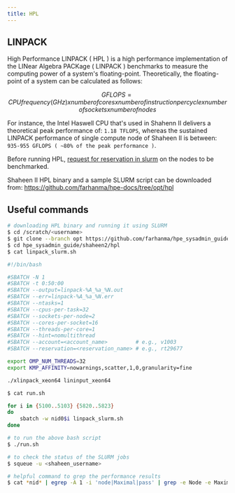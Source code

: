 ```yaml
---
title: HPL
---
```


## LINPACK

High Performance LINPACK ( HPL ) is a high performance implementation of the
LINear Algebra PACKage ( LINPACK ) benchmarks to measure the computing power of
a system's floating-point. Theoretically, the floating-point of a system can be
calculated as follows:

```math
GFLOPS = CPU frequency ( GHz ) x number of cores x number of instruction per cycle x number of sockets x number of nodes
```

For instance, the Intel Haswell CPU that's used in Shahenn II delivers a theoretical
peak performance of: `1.18 TFLOPS`, whereas the sustained LINPACK
performance of single compute node of Shaheen II is between:
`935-955 GFLOPS ( ~80% of the peak performance )`.

Before running HPL, [request for reservation in slurm](slurm_res.md) on the nodes
to be benchmarked.

Shaheen II HPL binary and a sample SLURM script can be downloaded from:
https://github.com/farhanma/hpe-docs/tree/opt/hpl

## Useful commands

```sh
# downloading HPL binary and running it using SLURM
$ cd /scratch/<username>
$ git clone --branch opt https://github.com/farhanma/hpe_sysadmin_guide.git
$ cd hpe_sysadmin_guide/shaheen2/hpl
$ cat linpack_slurm.sh

#!/bin/bash

#SBATCH -N 1
#SBATCH -t 0:50:00
#SBATCH --output=linpack-%A_%a_%N.out
#SBATCH --err=linpack-%A_%a_%N.err
#SBATCH --ntasks=1
#SBATCH --cpus-per-task=32
#SBATCH --sockets-per-node=2
#SBATCH --cores-per-socket=16
#SBATCH --threads-per-core=1
#SBATCH --hint=nomultithread
#SBATCH --account=<account_name>         # e.g., v1003
#SBATCH --reservation=<reservation_name> # e.g., rt29677

export OMP_NUM_THREADS=32
export KMP_AFFINITY=nowarnings,scatter,1,0,granularity=fine

./xlinpack_xeon64 lininput_xeon64

$ cat run.sh

for i in {5100..5103} {5820..5823}
do
    sbatch -w nid0$i linpack_slurm.sh
done

# to run the above bash script
$ ./run.sh

# to check the status of the SLURM jobs
$ squeue -u <shaheen_username>

# helpful command to grep the performance results
$ cat *nid* | egrep -A 1 -i 'node|Maximal|pass' | grep -e Node -e Maximal -e 55000
```
